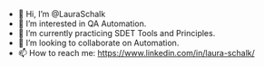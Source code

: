 - 👋 Hi, I’m @LauraSchalk
- 👀 I’m interested in QA Automation.
- 🌱 I’m currently practicing SDET Tools and Principles.
- 💞️ I’m looking to collaborate on Automation.
- 📫 How to reach me: https://www.linkedin.com/in/laura-schalk/

<!---
LauraSchalk/LauraSchalk is a ✨ special ✨ repository because its `README.md` (this file) appears on your GitHub profile.
You can click the Preview link to take a look at your changes.
--->
